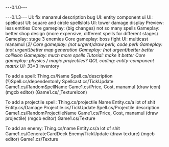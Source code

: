 <!-- code transition between gamescene -->
<!-- draw reddoor, bluedoor -->
<!-- draw shop, inventory -->
<!-- draw font, code font -->
<!-- code inventory -->
<!-- code shop -->
---0.1.0---
<!-- code stage -->
<!-- (not urgent)better collision -->
<!-- spell description -->
<!-- fix stage: towers into inventory -->
<!-- mana -->
<!-- spells have different mana -->
<!-- (not urgent) font ,. -->
<!-- shop shows price -->
<!-- manaMul -->
<!-- more enemies -->
<!-- code dummies -->
<!-- rotation and arrow texture -->
<!-- pause and double speed -->
<!-- begin battle button -->
<!-- bluereddoor fix -->
<!-- bluereddoor at center -->
<!-- improve title : introduction to fullscreen, map dragging, loop space, options, quit [this is a demo version that does not represent the final quality of the game] -->
<!-- more more enemies -->
<!-- more spells -->
<!-- scaling spell -->
---0.1.3---
UI: fix manamul description bug
UI: entity component ui
UI: spellcast 
UI: square and circle spellslots
UI: tower damage display
Preview: less entities
Core gameplay: (big changes) not so many spells
Gameplay: better shop design (more expensive, different spells for different stages)
Gameplay: stage 3 enemies
Core gameplay: boss fight
UI: multicast manamul (*2)
Core gameplay: (not urgent)draw perk, code perk
Gameplay: (not urgent)better map generation
Gameplay: (not urgent)better better collision
Gameplay: much more spells
Tutorial: make it better
Core gameplay: physics / magic projectiles?
QOL coding: entity-component matrix
UI: 3*3*3 inventory




To add a spell:
Thing.cs/Name
Spell.cs/description
(?)Spell.cs/dependentonly
Spellcast.cs/TickUpdate
Game1.cs/RandomSpellName
Game1.cs/Price, Cost, manamul
(draw icon)
(mgcb editor)
(Game1.cs/_TextureIcon)

To add a projectile spell:
Thing.cs/projectile Name
Entity.cs/a lot of shit
Entity.cs/Damage
Projectile.cs/TickUpdate
Spell.cs/Projectile description
Game1.cs/RandomProjectileName
Game1.cs/Price, Cost, manamul
(draw projectile)
(mgcb editor)
Game1.cs/Texture

To add an enemy:
Thing.cs/name
Entity.cs/a lot of shit
Game1.cs/GenerateCardDeck
Enemy/TickUpdate
(draw texture)
(mgcb editor)
Game1.cs/Texture
